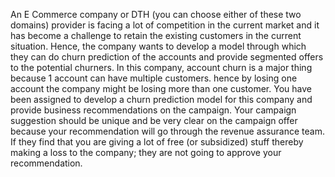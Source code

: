 An E Commerce company or DTH (you can choose either of these two domains) provider is
facing a lot of competition in the current market and it has become a challenge to retain the
existing customers in the current situation.
Hence, the company wants to develop a model through which they can do churn prediction of
the accounts and provide segmented offers to the potential churners. In this company, account
churn is a major thing because 1 account can have multiple customers. hence by losing one
account the company might be losing more than one customer.
You have been assigned to develop a churn prediction model for this company and provide business
recommendations on the campaign.
Your campaign suggestion should be unique and be very clear on the campaign offer because
your recommendation will go through the revenue assurance team. If they find that you are
giving a lot of free (or subsidized) stuff thereby making a loss to the company; they are not
going to approve your recommendation.

